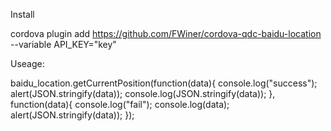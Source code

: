 Install

cordova plugin add https://github.com/FWiner/cordova-qdc-baidu-location --variable API_KEY="key"



Useage:

baidu_location.getCurrentPosition(function(data){
                      console.log("success");
                         alert(JSON.stringify(data));
                        console.log(JSON.stringify(data));
  }, function(data){
      console.log("fail");
      console.log(data);
       alert(JSON.stringify(data));
  });
                
                
